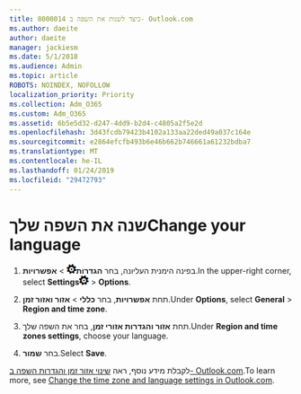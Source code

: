 ```yaml
---
title: 8000014 כיצד לשנות את השפה ב- Outlook.com
ms.author: daeite
author: daeite
manager: jackiesm
ms.date: 5/1/2018
ms.audience: Admin
ms.topic: article
ROBOTS: NOINDEX, NOFOLLOW
localization_priority: Priority
ms.collection: Adm_O365
ms.custom: Adm_O365
ms.assetid: 6b5e5d32-d247-4dd9-b2d4-c4805a2f5e2d
ms.openlocfilehash: 3d43fcdb79423b4102a133aa22ded49a037c164e
ms.sourcegitcommit: e2864efcfb493b6e46b662b746661a61232bdba7
ms.translationtype: MT
ms.contentlocale: he-IL
ms.lasthandoff: 01/24/2019
ms.locfileid: "29472793"
---
```

# <a name="change-your-language"></a><span data-ttu-id="b3869-102">שנה את השפה שלך</span><span class="sxs-lookup"><span data-stu-id="b3869-102">Change your language</span></span>

1. <span data-ttu-id="b3869-103">בפינה הימנית העליונה, בחר **הגדרות**![הגדרות](media/f4b2e798-fff1-4a14-931f-5677a4543b58.png) \> **אפשרויות**.</span><span class="sxs-lookup"><span data-stu-id="b3869-103">In the upper-right corner, select **Settings**![Settings](media/f4b2e798-fff1-4a14-931f-5677a4543b58.png) \> **Options**.</span></span>
    
2. <span data-ttu-id="b3869-104">תחת **אפשרויות**, בחר **כללי** \> **אזור ואזור זמן**.</span><span class="sxs-lookup"><span data-stu-id="b3869-104">Under **Options**, select **General** \> **Region and time zone**.</span></span>
    
3. <span data-ttu-id="b3869-105">תחת **אזור והגדרות אזורי זמן**, בחר את השפה שלך.</span><span class="sxs-lookup"><span data-stu-id="b3869-105">Under **Region and time zones settings**, choose your language.</span></span>
    
4. <span data-ttu-id="b3869-106">בחר **שמור**.</span><span class="sxs-lookup"><span data-stu-id="b3869-106">Select **Save**.</span></span>
    
<span data-ttu-id="b3869-107">לקבלת מידע נוסף, ראה [שינוי אזור זמן והגדרות השפה ב- Outlook.com](https://go.microsoft.com/fwlink/p/?linkid=873132).</span><span class="sxs-lookup"><span data-stu-id="b3869-107">To learn more, see [Change the time zone and language settings in Outlook.com](https://go.microsoft.com/fwlink/p/?linkid=873132).</span></span>
  

